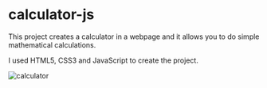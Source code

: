 # calculator-js

This project creates a calculator in a webpage and it allows you to do simple mathematical calculations.

I used HTML5, CSS3 and JavaScript to create the project.

![calculator](https://user-images.githubusercontent.com/24528466/107431109-4bd34b80-6b26-11eb-81b2-7abd9beb7c16.JPG)
